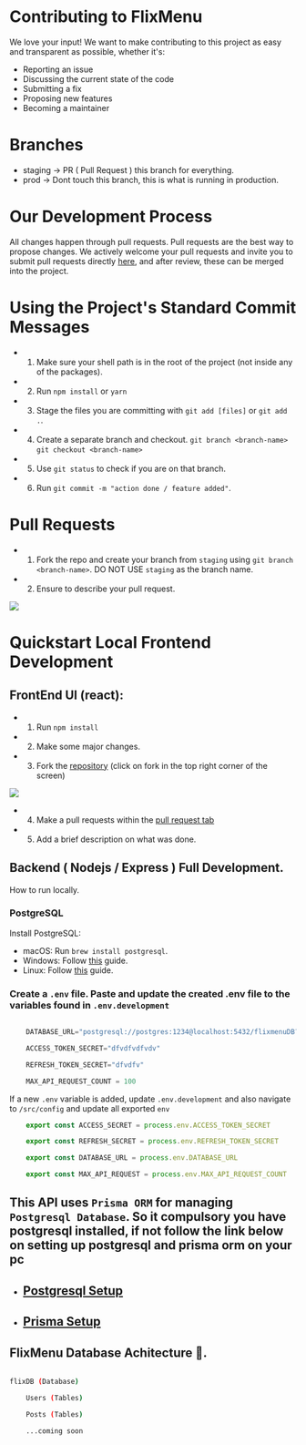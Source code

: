 # Contributing to FlixMenu

We love your input! We want to make contributing to this project as easy and transparent as possible, whether it's:

- Reporting an issue
- Discussing the current state of the code
- Submitting a fix
- Proposing new features
- Becoming a maintainer

# Branches

- staging -> PR ( Pull Request ) this branch for everything.
- prod -> Dont touch this branch, this is what is running in production.

# Our Development Process
All changes happen through pull requests. Pull requests are the best way to propose changes. We actively welcome your pull requests and invite you to submit pull requests directly [here](https://github.com/FlixMenu/FlixMenu-api/pulls), and after review, these can be merged into the project.


# Using the Project's Standard Commit Messages

- 1. Make sure your shell path is in the root of the project (not inside any of the packages).
- 2. Run `npm install` or `yarn`
- 3. Stage the files you are committing with `git add [files]` or `git add .`.
- 4. Create a separate branch and checkout. `git branch <branch-name>` `git checkout <branch-name>`
- 5. Use `git status` to check if you are on that branch.
- 6. Run `git commit -m "action done / feature added"`.

# Pull Requests

- 1. Fork the repo and create your branch from `staging` using `git branch <branch-name>`. DO NOT USE `staging` as the branch name.
- 2. Ensure to describe your pull request.

<img src="https://cdn.hashnode.com/res/hashnode/image/upload/v1615760603448/FANNgQ1fy.png?auto=compress,format&format=webp">

# Quickstart Local Frontend Development

## FrontEnd UI (react):

- 1. Run `npm install`
- 2. Make some major changes.
- 3. Fork the [repository](https://github.com/FlixMenu/FlixMenu-web) (click on fork in the top right corner of the screen)

<img src="https://camo.githubusercontent.com/e40ea43919913afd2402494b51345af565ba47b937715baba5ae8f4bc0979579/68747470733a2f2f692e6962622e636f2f524234465653302f53637265656e73686f742d323032312d30352d30372d3135323832372e6a7067">

- 4. Make a pull requests within the [pull request tab](https://github.com/FlixMenu/FlixMenu-web/pulls)

- 5. Add a brief description on what was done.


## Backend ( Nodejs / Express ) Full Development.

How to run locally.

### PostgreSQL

Install PostgreSQL:

- macOS: Run `brew install postgresql`.
- Windows: Follow [this](https://www.postgresqltutorial.com/install-postgresql/) guide.
- Linux: Follow [this](https://www.postgresqltutorial.com/install-postgresql-linux/) guide.


### Create a `.env` file. Paste and update the created .env file to the variables found in `.env.development`

```js

    DATABASE_URL="postgresql://postgres:1234@localhost:5432/flixmenuDB?schema=public"

    ACCESS_TOKEN_SECRET="dfvdfvdfvdv"

    REFRESH_TOKEN_SECRET="dfvdfv"

    MAX_API_REQUEST_COUNT = 100
```

If a new `.env` variable is added, update `.env.development` and also navigate to `/src/config` and update all exported `env`

```js
    export const ACCESS_SECRET = process.env.ACCESS_TOKEN_SECRET

    export const REFRESH_SECRET = process.env.REFRESH_TOKEN_SECRET

    export const DATABASE_URL = process.env.DATABASE_URL

    export const MAX_API_REQUEST = process.env.MAX_API_REQUEST_COUNT

```

## This API uses `Prisma ORM` for managing `Postgresql Database`. So it compulsory you have postgresql installed, if not follow the link below on setting up postgresql and prisma orm on your pc

- ## [Postgresql Setup](https://www.postgresqltutorial.com/postgresql-getting-started/install-postgresql/)

- ## [Prisma Setup](https://www.prisma.io/docs/getting-started/setup-prisma/start-from-scratch/relational-databases-typescript-postgres)


## FlixMenu Database Achitecture 🚀.

```bash

flixDB (Database)

    Users (Tables)

    Posts (Tables)

    ...coming soon

```